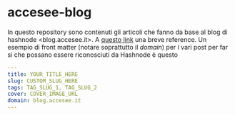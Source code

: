 # accesee-blog

In questo repository sono contenuti gli articoli che fanno da base al blog di hashnode <blog.accesee.it>.
A [questo link](https://townhall.hashnode.com/connect-a-github-repo-as-a-source-for-your-articles) una breve reference. Un esempio di front matter (notare soprattutto il _domain_) per i vari post per far sì che possano essere riconosciuti da Hashnode è questo
```yml
---
title: YOUR_TITLE_HERE
slug: CUSTOM_SLUG_HERE
tags: TAG_SLUG_1, TAG_SLUG_2
cover: COVER_IMAGE_URL
domain: blog.accesee.it
---
```
